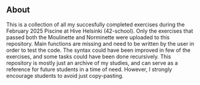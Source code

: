 ## About
This is a collection of all my succesfully completed exercises during the February 2025 Piscine at Hive Helsinki (42-school). Only the exercises that passed both the Moulinette and Norminette were uploaded to this repository.
Main functions are missing and need to be written by the user in order to test the code. The syntax could have been improved in few of the exercises, and some tasks could have been done recursively.
This repository is mostly just an archive of my studies, and can serve as a reference for future students in a time of need. However, I strongly encourage students to avoid just copy-pasting.
